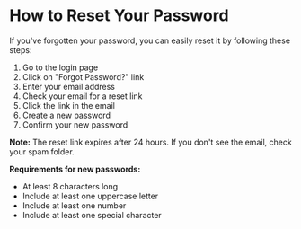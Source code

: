 # How to Reset Your Password

If you've forgotten your password, you can easily reset it by following these steps:

1. Go to the login page
2. Click on "Forgot Password?" link
3. Enter your email address
4. Check your email for a reset link
5. Click the link in the email
6. Create a new password
7. Confirm your new password

**Note:** The reset link expires after 24 hours. If you don't see the email, check your spam folder.

**Requirements for new passwords:**
- At least 8 characters long
- Include at least one uppercase letter
- Include at least one number
- Include at least one special character